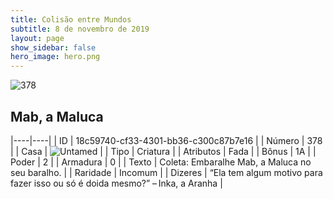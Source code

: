 ```yaml
---
title: Colisão entre Mundos
subtitle: 8 de novembro de 2019
layout: page
show_sidebar: false
hero_image: hero.png
---
```


![378](https://cdn.keyforgegame.com/media/card_front/pt/452_378_R8Q6GWVVQ78W_pt.png)

## Mab, a Maluca

|----|----|
| ID | 18c59740-cf33-4301-bb36-c300c87b7e16 |
| Número | 378 |
| Casa | ![Untamed](https://archonarcana.com/images/thumb/b/bd/Untamed.png/22px-Untamed.png "Indomados") |
| Tipo | Criatura |
| Atributos | Fada |
| Bônus | 1A |
| Poder | 2 |
| Armadura | 0 |
| Texto | Coleta: Embaralhe Mab, a Maluca no seu baralho. |
| Raridade | Incomum |
| Dizeres | “Ela tem algum motivo para fazer isso  ou só é doida mesmo?” – Inka, a Aranha |
